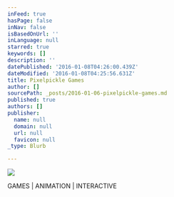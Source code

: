 ```yaml
---
inFeed: true
hasPage: false
inNav: false
isBasedOnUrl: ''
inLanguage: null
starred: true
keywords: []
description: ''
datePublished: '2016-01-08T04:26:00.439Z'
dateModified: '2016-01-08T04:25:56.631Z'
title: Pixelpickle Games
author: []
sourcePath: _posts/2016-01-06-pixelpickle-games.md
published: true
authors: []
publisher:
  name: null
  domain: null
  url: null
  favicon: null
_type: Blurb

---
```

![](https://the-grid-user-content.s3-us-west-2.amazonaws.com/d1cd1f07-3eb8-4b8d-8c81-2d9fcc72c2dc.png)

GAMES | ANIMATION | INTERACTIVE